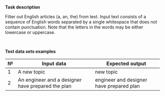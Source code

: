 __Task description__

Filter out English articles (a, an, the) from text. Input text consists of a sequence of English words separated by a single whitespace that does not contain punctuation.
Note that the letters in the words may be either lowercase or uppercase.

<br>

__Test data sets examples__

| № | Input data | Expected output |
|----------|----------|----------|
| 1    | A new topic   | new topic   |
| 2    | An engineer and a designer have prepared the plan | engineer and designer have prepared plan   |